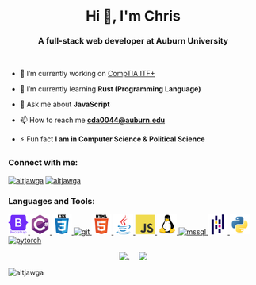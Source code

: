 <h1 align="center">Hi 👋, I'm Chris</h1>
<h3 align="center">A full-stack web developer at Auburn University</h3>

<br>

- 🔭 I’m currently working on [CompTIA ITF+](https://www.comptia.org/certifications/it-fundamentals)

- 🌱 I’m currently learning **Rust (Programming Language)**

- 💬 Ask me about **JavaScript**

- 📫 How to reach me **cda0044@auburn.edu**

- ⚡ Fun fact **I am in Computer Science & Political Science**

<h3 align="left">Connect with me:</h3>
<p align="left">
<a href="https://linkedin.com/in/altjawga" target="blank"><img align="center" src="https://raw.githubusercontent.com/rahuldkjain/github-profile-readme-generator/master/src/images/icons/Social/linked-in-alt.svg" alt="altjawga" height="30" width="40" /></a>
<a href="https://www.leetcode.com/altjawga" target="blank"><img align="center" src="https://raw.githubusercontent.com/rahuldkjain/github-profile-readme-generator/master/src/images/icons/Social/leet-code.svg" alt="altjawga" height="30" width="40" /></a>
</p>

<h3 align="left">Languages and Tools:</h3>
<p align="left"> <a href="https://getbootstrap.com" target="_blank" rel="noreferrer"> <img src="https://raw.githubusercontent.com/devicons/devicon/master/icons/bootstrap/bootstrap-plain-wordmark.svg" alt="bootstrap" width="40" height="40"/> </a> <a href="https://www.w3schools.com/cs/" target="_blank" rel="noreferrer"> <img src="https://raw.githubusercontent.com/devicons/devicon/master/icons/csharp/csharp-original.svg" alt="csharp" width="40" height="40"/> </a> <a href="https://www.w3schools.com/css/" target="_blank" rel="noreferrer"> <img src="https://raw.githubusercontent.com/devicons/devicon/master/icons/css3/css3-original-wordmark.svg" alt="css3" width="40" height="40"/> </a> <a href="https://git-scm.com/" target="_blank" rel="noreferrer"> <img src="https://www.vectorlogo.zone/logos/git-scm/git-scm-icon.svg" alt="git" width="40" height="40"/> </a> <a href="https://www.w3.org/html/" target="_blank" rel="noreferrer"> <img src="https://raw.githubusercontent.com/devicons/devicon/master/icons/html5/html5-original-wordmark.svg" alt="html5" width="40" height="40"/> </a> <a href="https://www.java.com" target="_blank" rel="noreferrer"> <img src="https://raw.githubusercontent.com/devicons/devicon/master/icons/java/java-original.svg" alt="java" width="40" height="40"/> </a> <a href="https://developer.mozilla.org/en-US/docs/Web/JavaScript" target="_blank" rel="noreferrer"> <img src="https://raw.githubusercontent.com/devicons/devicon/master/icons/javascript/javascript-original.svg" alt="javascript" width="40" height="40"/> </a> <a href="https://www.linux.org/" target="_blank" rel="noreferrer"> <img src="https://raw.githubusercontent.com/devicons/devicon/master/icons/linux/linux-original.svg" alt="linux" width="40" height="40"/> </a> <a href="https://www.microsoft.com/en-us/sql-server" target="_blank" rel="noreferrer"> <img src="https://www.svgrepo.com/show/303229/microsoft-sql-server-logo.svg" alt="mssql" width="40" height="40"/> </a> <a href="https://pandas.pydata.org/" target="_blank" rel="noreferrer"> <img src="https://raw.githubusercontent.com/devicons/devicon/2ae2a900d2f041da66e950e4d48052658d850630/icons/pandas/pandas-original.svg" alt="pandas" width="40" height="40"/> </a> <a href="https://www.python.org" target="_blank" rel="noreferrer"> <img src="https://raw.githubusercontent.com/devicons/devicon/master/icons/python/python-original.svg" alt="python" width="40" height="40"/> </a> <a href="https://pytorch.org/" target="_blank" rel="noreferrer"> <img src="https://www.vectorlogo.zone/logos/pytorch/pytorch-icon.svg" alt="pytorch" width="40" height="40"/> </a> </p>

<div align="center">
<a href="https://github.com/AltJawga?tab=repositories">
  <picture>
    <source srcset="https://github-readme-stats-one-pink-71.vercel.app/api/top-langs/?username=altjawga&size_weight=0.5&count_weight=0.5&langs_count=6&layout=donut-vertical&theme=dark"
    media="(prefers-color-scheme: dark)"
      />
    <source
    srcset="https://github-readme-stats-one-pink-71.vercel.app/api/top-langs/?username=altjawga&size_weight=0.5&count_weight=0.5&langs_count=6&layout=donut-vertical"
    media="(prefers-color-scheme: light), (prefers-color-scheme: no-preference)"
  />
    <img align="center" src="https://github-readme-stats-one-pink-71.vercel.app/api/top-langs/?username=altjawga&size_weight=0.5&count_weight=0.5&langs_count=6&layout=donut-vertical">
  </picture>
  </a>
  <a>&nbsp;&nbsp;&nbsp;&nbsp;</a>
  <a>
    <picture>
      <source srcset="https://github-readme-stats-one-pink-71.vercel.app/api?username=altjawga&theme=dark"
    media="(prefers-color-scheme: dark)"
      />
    <source
    srcset="https://github-readme-stats-one-pink-71.vercel.app/api?username=altjawga"
    media="(prefers-color-scheme: light), (prefers-color-scheme: no-preference)"
  />
      <img align="center" src="https://github-readme-stats-one-pink-71.vercel.app/api?username=altjawga">
    </picture>
  </a>
</div>

<p><img align="center" src="https://github-readme-streak-stats.herokuapp.com/?user=altjawga&theme=dark" alt="altjawga" /></p>

